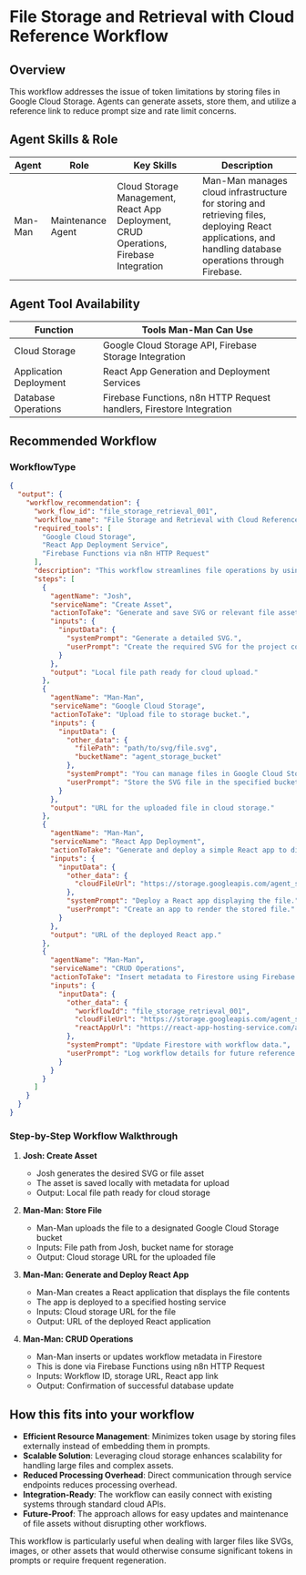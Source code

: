 # File Storage and Retrieval with Cloud Reference Workflow

## Overview

This workflow addresses the issue of token limitations by storing files in Google Cloud Storage. Agents can generate assets, store them, and utilize a reference link to reduce prompt size and rate limit concerns.

## Agent Skills & Role

| Agent | Role | Key Skills | Description |
|-------|------|------------|-------------|
| Man-Man | Maintenance Agent | Cloud Storage Management, React App Deployment, CRUD Operations, Firebase Integration | Man-Man manages cloud infrastructure for storing and retrieving files, deploying React applications, and handling database operations through Firebase. |

## Agent Tool Availability

| Function | Tools Man-Man Can Use |
|----------|------------------------|
| Cloud Storage | Google Cloud Storage API, Firebase Storage Integration |
| Application Deployment | React App Generation and Deployment Services |
| Database Operations | Firebase Functions, n8n HTTP Request handlers, Firestore Integration |

## Recommended Workflow

### WorkflowType

```json
{
  "output": {
    "workflow_recommendation": {
      "work_flow_id": "file_storage_retrieval_001",
      "workflow_name": "File Storage and Retrieval with Cloud Reference",
      "required_tools": [
        "Google Cloud Storage",
        "React App Deployment Service",
        "Firebase Functions via n8n HTTP Request"
      ],
      "description": "This workflow streamlines file operations by using cloud storage and references to manage complex file assets like SVGs.",
      "steps": [
        {
          "agentName": "Josh",
          "serviceName": "Create Asset",
          "actionToTake": "Generate and save SVG or relevant file asset locally.",
          "inputs": {
            "inputData": {
              "systemPrompt": "Generate a detailed SVG.",
              "userPrompt": "Create the required SVG for the project component."
            }
          },
          "output": "Local file path ready for cloud upload."
        },
        {
          "agentName": "Man-Man",
          "serviceName": "Google Cloud Storage",
          "actionToTake": "Upload file to storage bucket.",
          "inputs": {
            "inputData": {
              "other_data": {
                "filePath": "path/to/svg/file.svg",
                "bucketName": "agent_storage_bucket"
              },
              "systemPrompt": "You can manage files in Google Cloud Storage.",
              "userPrompt": "Store the SVG file in the specified bucket."
            }
          },
          "output": "URL for the uploaded file in cloud storage."
        },
        {
          "agentName": "Man-Man",
          "serviceName": "React App Deployment",
          "actionToTake": "Generate and deploy a simple React app to display file content.",
          "inputs": {
            "inputData": {
              "other_data": {
                "cloudFileUrl": "https://storage.googleapis.com/agent_storage_bucket/file.svg"
              },
              "systemPrompt": "Deploy a React app displaying the file.",
              "userPrompt": "Create an app to render the stored file."
            }
          },
          "output": "URL of the deployed React app."
        },
        {
          "agentName": "Man-Man",
          "serviceName": "CRUD Operations",
          "actionToTake": "Insert metadata to Firestore using Firebase Functions.",
          "inputs": {
            "inputData": {
              "other_data": {
                "workflowId": "file_storage_retrieval_001",
                "cloudFileUrl": "https://storage.googleapis.com/agent_storage_bucket/file.svg",
                "reactAppUrl": "https://react-app-hosting-service.com/app"
              },
              "systemPrompt": "Update Firestore with workflow data.",
              "userPrompt": "Log workflow details for future reference."
            }
          }
        }
      ]
    }
  }
}
```

### Step-by-Step Workflow Walkthrough

1. **Josh: Create Asset**
   - Josh generates the desired SVG or file asset
   - The asset is saved locally with metadata for upload
   - Output: Local file path ready for cloud storage

2. **Man-Man: Store File**
   - Man-Man uploads the file to a designated Google Cloud Storage bucket
   - Inputs: File path from Josh, bucket name for storage
   - Output: Cloud storage URL for the uploaded file

3. **Man-Man: Generate and Deploy React App**
   - Man-Man creates a React application that displays the file contents
   - The app is deployed to a specified hosting service
   - Inputs: Cloud storage URL for the file
   - Output: URL of the deployed React application

4. **Man-Man: CRUD Operations**
   - Man-Man inserts or updates workflow metadata in Firestore
   - This is done via Firebase Functions using n8n HTTP Request
   - Inputs: Workflow ID, storage URL, React app link
   - Output: Confirmation of successful database update

## How this fits into your workflow

- **Efficient Resource Management**: Minimizes token usage by storing files externally instead of embedding them in prompts.
- **Scalable Solution**: Leveraging cloud storage enhances scalability for handling large files and complex assets.
- **Reduced Processing Overhead**: Direct communication through service endpoints reduces processing overhead.
- **Integration-Ready**: The workflow can easily connect with existing systems through standard cloud APIs.
- **Future-Proof**: The approach allows for easy updates and maintenance of file assets without disrupting other workflows.

This workflow is particularly useful when dealing with larger files like SVGs, images, or other assets that would otherwise consume significant tokens in prompts or require frequent regeneration.
